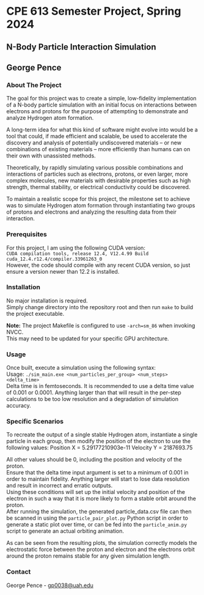 # CPE 613 Semester Project, Spring 2024
## N-Body Particle Interaction Simulation
## George Pence

### About The Project
The goal for this project was to create a simple, low-fidelity implementation of a
N-body particle simulation with an initial focus on interactions between electrons and
protons for the purpose of attempting to demonstrate and analyze Hydrogen atom formation.

A long-term idea for what this kind of software might evolve into would be a tool that
could, if made efficient and scalable, be used to accelerate the discovery and analysis of
potentially undiscovered materials – or new combinations of existing materials – more
efficiently than humans can on their own with unassisted methods.

Theoretically, by rapidly simulating various possible combinations and interactions of
particles such as electrons, protons, or even larger, more complex molecules, new
materials with desirable properties such as high strength, thermal stability, or electrical
conductivity could be discovered.

To maintain a realistic scope for this project, the milestone set to achieve was to
simulate Hydrogen atom formation through instantiating two groups of protons and
electrons and analyzing the resulting data from their interaction.

### Prerequisites
For this project, I am using the following CUDA version:  
`CUDA compilation tools, release 12.4, V12.4.99 Build cuda_12.4.r12.4/compiler.33961263_0`  
However, the code should compile with any recent CUDA version, so just ensure a version newer than 12.2 is installed.

### Installation
No major installation is required.  
Simply change directory into the repository root and then run `make` to build the project executable.

**Note:** The project Makefile is configured to use `-arch=sm_86` when invoking NVCC.  
This may need to be updated for your specific GPU architecture.

### Usage
Once built, execute a simulation using the following syntax:  
Usage: `./sim_main.exe <num_particles_per_group> <num_steps> <delta_time>`  
Delta time is in femtoseconds. It is recommended to use a delta time value of 0.001 or 0.0001. Anything larger than that will result in the per-step calculations to be too low resolution and a degradation of simulation accuracy.

### Specific Scenarios
To recreate the output of a single stable Hydrogen atom, instantiate a single particle in each group, then modify the position of the electron to use the following values:
Position X = 5.29177210903e-11
Velocity Y = 2187693.75

All other values should be 0, including the position and velocity of the proton.  
Ensure that the delta time input argument is set to a minimum of 0.001 in order to maintain fidelity. Anything larger will start to lose data resolution and result in incorrect and erratic outputs.  
Using these conditions will set up the initial velocity and position of the electron in such a way that it is more likely to form a stable orbit around the proton.  
After running the simulation, the generated particle_data.csv file can then be scanned in using the `particle_pair_plot.py` Python script in order to generate a static plot over time, or can be fed into the `particle_anim.py` script to generate an actual orbiting animation.  

As can be seen from the resulting plots, the simulation correctly models the electrostatic force between the proton and electron and the electrons orbit around the proton remains stable for any given simulation length.

### Contact

George Pence - gp0038@uah.edu
